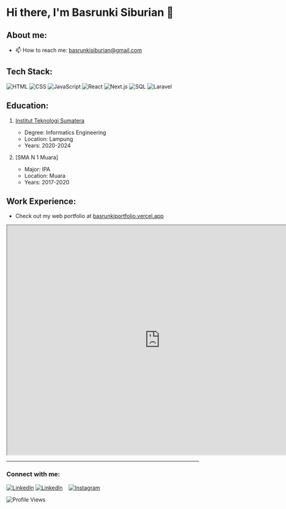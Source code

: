 # Hi there, I'm Basrunki Siburian  👋

## About me:
- 📫 How to reach me: basrunkisiburian@gmail.com

## Tech Stack:
![HTML](https://img.shields.io/badge/HTML-5F90EC?style=flat-square&logo=html5&logoColor=white)
![CSS](https://img.shields.io/badge/CSS-1572B6?style=flat-square&logo=css3&logoColor=white)
![JavaScript](https://img.shields.io/badge/JavaScript-F7DF1E?style=flat-square&logo=javascript&logoColor=black)
![React](https://img.shields.io/badge/React-61DAFB?style=flat-square&logo=react&logoColor=black)
![Next.js](https://img.shields.io/badge/Next.js-000000?style=flat-square&logo=next.js&logoColor=white)
![SQL](https://img.shields.io/badge/SQL-4479A1?style=flat-square&logo=postgresql&logoColor=white)
![Laravel](https://img.shields.io/badge/Laravel-FF2D20?style=flat-square&logo=laravel&logoColor=white)


## Education:
1. [Institut Teknologi Sumatera](https://www.itera.ac.id) 
   - Degree: Informatics Engineering
   - Location: Lampung
   - Years: 2020-2024

2. [SMA N 1 Muara]
   - Major: IPA
   - Location: Muara
   - Years: 2017-2020

## Work Experience:
- Check out my web portfolio at [basrunkiportfolio.vercel.app](http://basrunkiportfolio.vercel.app/)
<iframe src="http://basrunkiportfolio.vercel.app/" width="800" height="600"></iframe>

<br />

---

### Connect with me:
[![LinkedIn](https://img.shields.io/badge/LinkedIn-light?style=social&logo=linkedin)](https://www.linkedin.com/in/basrunki-siburian-ba6b03210/#gh-light-mode-only)
[![LinkedIn](https://img.shields.io/badge/LinkedIn-dark?style=social&logo=linkedin)](https://www.linkedin.com/in/basrunki-siburian-ba6b03210/#gh-dark-mode-only)
&nbsp;&nbsp;
[![Instagram](https://img.shields.io/badge/Instagram-light?style=social&logo=instagram)](https://www.instagram.com/basrunkisiburian/)

![Profile Views](https://komarev.com/ghpvc/?username=siburianbasrunki&color=brightgreen)
